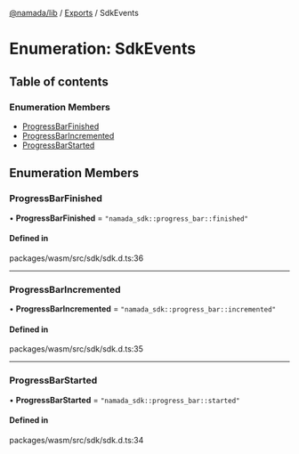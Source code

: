 [@namada/lib](../README.md) / [Exports](../modules.md) / SdkEvents

# Enumeration: SdkEvents

## Table of contents

### Enumeration Members

- [ProgressBarFinished](SdkEvents.md#progressbarfinished)
- [ProgressBarIncremented](SdkEvents.md#progressbarincremented)
- [ProgressBarStarted](SdkEvents.md#progressbarstarted)

## Enumeration Members

### ProgressBarFinished

• **ProgressBarFinished** = ``"namada_sdk::progress_bar::finished"``

#### Defined in

packages/wasm/src/sdk/sdk.d.ts:36

___

### ProgressBarIncremented

• **ProgressBarIncremented** = ``"namada_sdk::progress_bar::incremented"``

#### Defined in

packages/wasm/src/sdk/sdk.d.ts:35

___

### ProgressBarStarted

• **ProgressBarStarted** = ``"namada_sdk::progress_bar::started"``

#### Defined in

packages/wasm/src/sdk/sdk.d.ts:34
